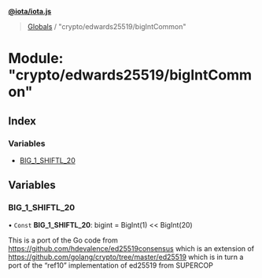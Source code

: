 **[@iota/iota.js](../README.md)**

> [Globals](../README.md) / "crypto/edwards25519/bigIntCommon"

# Module: "crypto/edwards25519/bigIntCommon"

## Index

### Variables

* [BIG\_1\_SHIFTL\_20](_crypto_edwards25519_bigintcommon_.md#big_1_shiftl_20)

## Variables

### BIG\_1\_SHIFTL\_20

• `Const` **BIG\_1\_SHIFTL\_20**: bigint = BigInt(1) << BigInt(20)

This is a port of the Go code from https://github.com/hdevalence/ed25519consensus
which is an extension of https://github.com/golang/crypto/tree/master/ed25519
which is in turn a port of the “ref10” implementation of ed25519 from SUPERCOP
